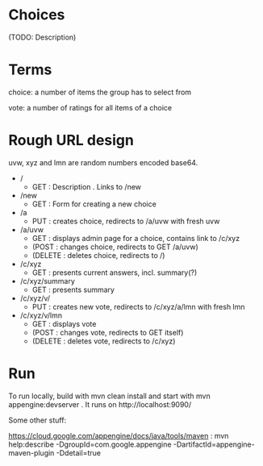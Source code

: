Choices
=======

(TODO: Description)

Terms
=====

choice: a number of items the group has to select from

vote: a number of ratings for all items of a choice

Rough URL design
================

uvw, xyz and lmn are random numbers encoded base64.

- /
    * GET : Description . Links to /new
- /new
    * GET : Form for creating a new choice
- /a
    * PUT : creates choice, redirects to /a/uvw with fresh uvw
- /a/uvw
    * GET : displays admin page for a choice, contains link to /c/xyz
    * (POST : changes choice, redirects to GET /a/uvw)
    * (DELETE : deletes choice, redirects to /)
- /c/xyz
    * GET : presents current answers, incl. summary(?)
- /c/xyz/summary
    * GET : presents summary
- /c/xyz/v/
    * PUT : creates new vote, redirects to /c/xyz/a/lmn with fresh lmn
- /c/xyz/v/lmn
    * GET : displays vote
    * (POST : changes vote, redirects to GET itself)
    * (DELETE : deletes vote, redirects to /c/xyz)

Run
===

To run locally, build with
mvn clean install
and start with
mvn appengine:devserver
. It runs on http://localhost:9090/

Some other stuff:

https://cloud.google.com/appengine/docs/java/tools/maven :
mvn help:describe -DgroupId=com.google.appengine -DartifactId=appengine-maven-plugin -Ddetail=true
